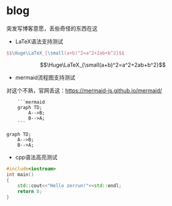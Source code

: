 # blog

突发写博客意愿，丢些奇怪的东西在这

- LaTeX语法支持测试

```LaTeX
$$\Huge\LaTeX_{\small(a+b)^2=a^2+2ab+b^2}$$
```

$$\Huge\LaTeX_{\small(a+b)^2=a^2+2ab+b^2}$$

- mermaid流程图支持测试

对这个不熟，官网丢这：<https://mermaid-js.github.io/mermaid/>

```text
	```mermaid
	graph TD;
    	A-->B;
    	B-->A;
	```
```

```mermaid
graph TD;
    A-->B;
    B-->A;
```

- cpp语法高亮测试

```cpp
#include<iostream>
int main()
{
	std::cout<<"Hello zerrun!"<<std::endl;
	return 0;
}
```